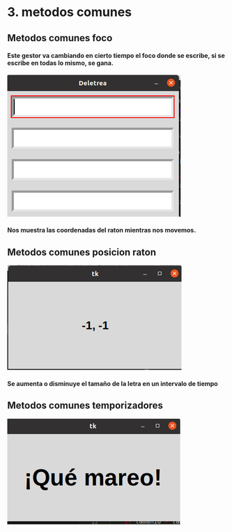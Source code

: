 # 3. metodos comunes

## Metodos comunes foco 

#### Este gestor va cambiando en cierto tiempo el foco donde se escribe, si se escribe en todas lo mismo, se gana.

![Metodos comunes foco](metodos_comunes_foco.png "Metodos comunes foco")

#### Nos muestra las coordenadas del raton mientras nos movemos.

## Metodos comunes posicion raton

![Metodos comunes posicion raton](Metodos_comunes_posicionraton.png "metodos comunes posicion raton")

#### Se aumenta o disminuye el tamaño de la letra en un intervalo de tiempo

## Metodos comunes temporizadores

![Metodos comunes temporizadores](Metodos_comunes_temporizadores.png "Metodos comunes temporizadores")
